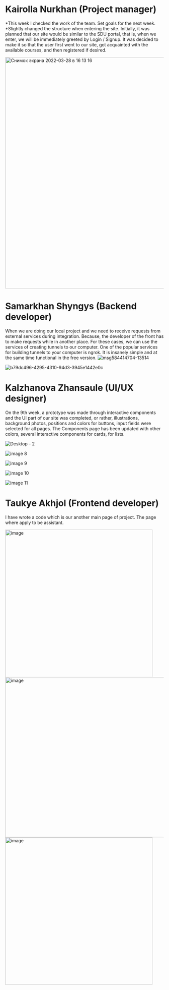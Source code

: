# Kairolla Nurkhan (Project manager)
*This week I checked the work of the team. Set goals for the next week.
*Slightly changed the structure when entering the site. Initially, it was planned that our site would be similar to the SDU portal, that is, when we enter, we will be immediately greeted by Login / Signup. It was decided to make it so that the user first went to our site, got acquainted with the available courses, and then registered if desired.

<img width="734" alt="Снимок экрана 2022-03-28 в 16 13 16" src="https://user-images.githubusercontent.com/49468283/160376939-84d8a3d1-899d-4f33-8b82-a1b3e5bcedcb.png">

# Samarkhan Shyngys (Backend developer)
When we are doing our local project and we need to receive requests from external services during integration.
Because, the developer of the front has to make requests while in another place.
For these cases, we can use the services of creating tunnels to our computer. One of the popular services for building tunnels to your computer is ngrok. It is insanely simple and at the same time functional in the free version.
![msg584414704-13514](https://user-images.githubusercontent.com/49468283/160339067-43def456-935c-443c-b39a-9399596d72b3.jpg)

![b79dc496-4295-4310-94d3-3945e1442e0c](https://user-images.githubusercontent.com/49468283/160339105-fb6ff998-c1a1-46a6-9eac-809a84af8bd9.jpeg)

# Kalzhanova Zhansaule (UI/UX designer)
On the 9th week, a prototype was made through interactive components and the UI part of our site was completed, or rather, illustrations, background photos, positions and colors for buttons, input fields were selected for all pages. The Components page has been updated with other colors, several interactive components for cards, for lists.

![Desktop - 2](https://user-images.githubusercontent.com/49468283/160377086-0294dd11-39cd-4c5c-8520-b96ffe13c018.jpg)

![image 8](https://user-images.githubusercontent.com/49468283/160377274-e18fda3e-57c0-448e-baa3-7e3449cf1ed7.png)

![image 9](https://user-images.githubusercontent.com/49468283/160377301-228b2e09-cfb4-4abd-bed5-903807e32999.png)

![image 10](https://user-images.githubusercontent.com/49468283/160377333-0ef72212-012d-4f75-9221-a360d08076dd.png)

![image 11](https://user-images.githubusercontent.com/49468283/160377382-f92dd8df-c355-4578-b065-0dc82bcfd2c6.png)

# Taukye Akhjol (Frontend developer)
I have wrote a code which is our another main page of project. The page where apply to be assistant. 

<img width="468" alt="image" src="https://user-images.githubusercontent.com/49468283/160369029-f56dfc10-70cc-49c3-9ec6-04db08cca07f.png">
 
 <img width="508" alt="image" src="https://user-images.githubusercontent.com/49468283/160369058-49000c4c-eecc-43ec-8ddd-e9ec9e8a02a7.png">

<img width="468" alt="image" src="https://user-images.githubusercontent.com/49468283/160369081-0bd3a863-d39c-4379-b7bf-bdac49f91c8a.png">

